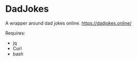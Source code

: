 # DadJokes
A wrapper around dad jokes online. https://dadjokes.online/


Requires:
  - jq 
  - Curl
  - bash
